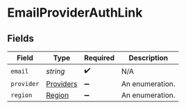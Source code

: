 # EmailProviderAuthLink


## Fields

| Field                                         | Type                                          | Required                                      | Description                                   |
| --------------------------------------------- | --------------------------------------------- | --------------------------------------------- | --------------------------------------------- |
| `email`                                       | *string*                                      | :heavy_check_mark:                            | N/A                                           |
| `provider`                                    | [Providers](../../models/shared/providers.md) | :heavy_minus_sign:                            | An enumeration.                               |
| `region`                                      | [Region](../../models/shared/region.md)       | :heavy_minus_sign:                            | An enumeration.                               |